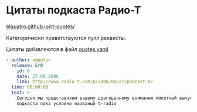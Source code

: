 # Цитаты подкаста Радио-Т
[elquatro.github.io/rt-quotes/](https://elquatro.github.io/rt-quotes/)

Категорически приветствуются пулл реквесты.

Цитаты добавляются в файл [quotes.yaml](https://github.com/elquatro/rt-quotes/blob/master/src/quotes.yaml)
```yaml
- author: umputun
  release: &r0
    id: 0
    date: 27.08.2006
    link: http://www.radio-t.com/p/2006/08/27/podcast-0/
  time: 00:00:00
  text: >
    Сегодня мы представляем вашему драгоценному вниманию пилотный выпуск нового
    подкаста пока условно названый t-radio
```
